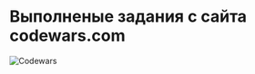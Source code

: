 # Выполненые задания с сайта codewars.com
 

![Codewars](https://www.codewars.com/users/theroodi/badges/large)  
